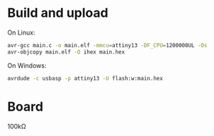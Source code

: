 # Build and upload

On Linux:

```bash
avr-gcc main.c -o main.elf -mmcu=attiny13 -DF_CPU=1200000UL -Os
avr-objcopy main.elf -O ihex main.hex
```

On Windows:

```bash
avrdude -c usbasp -p attiny13 -U flash:w:main.hex
```

# Board

100kΩ